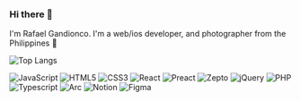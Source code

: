 ### Hi there 👋

I'm Rafael Gandionco. I'm a web/ios developer, and photographer from the Philippines 🌴


<!-- See: https://github.com/anuraghazra/github-readme-stats?tab=readme-ov-file#all-demos -->
![Top Langs](https://github-readme-stats.vercel.app/api/top-langs/?username=rafaelgandi&layout=compact&theme=dracula)


![JavaScript](https://img.shields.io/badge/JavaScript-F7DF1E.svg?style=for-the-badge&logo=JavaScript&logoColor=black)
![HTML5](https://img.shields.io/badge/html5-%23E34F26.svg?style=for-the-badge&logo=html5&logoColor=white)
![CSS3](https://img.shields.io/badge/css3-%231572B6.svg?style=for-the-badge&logo=css3&logoColor=white)
![React](https://img.shields.io/badge/React-61DAFB.svg?style=for-the-badge&logo=React&logoColor=black)
![Preact](https://img.shields.io/badge/Preact-673AB8.svg?style=for-the-badge&logo=Preact&logoColor=white)
![Zepto](https://img.shields.io/badge/Zepto-green?style=for-the-badge)
![jQuery](https://img.shields.io/badge/jquery-%230769AD.svg?style=for-the-badge&logo=jquery&logoColor=white)
![PHP](https://img.shields.io/badge/php-%23777BB4.svg?style=for-the-badge&logo=php&logoColor=white)
![Typescript](https://img.shields.io/badge/TypeScript-3178C6.svg?style=for-the-badge&logo=TypeScript&logoColor=white)
![Arc](https://img.shields.io/badge/Arc-FCBFBD.svg?style=for-the-badge&logo=Arc&logoColor=black)
![Notion](https://img.shields.io/badge/Notion-ffffff.svg?style=for-the-badge&logo=Notion&logoColor=black)
![Figma](https://img.shields.io/badge/Figma-ec7dff.svg?style=for-the-badge&logo=Figma&logoColor=white)








<!--
**rafaelgandi/rafaelgandi** is a ✨ _special_ ✨ repository because its `README.md` (this file) appears on your GitHub profile.
-->
